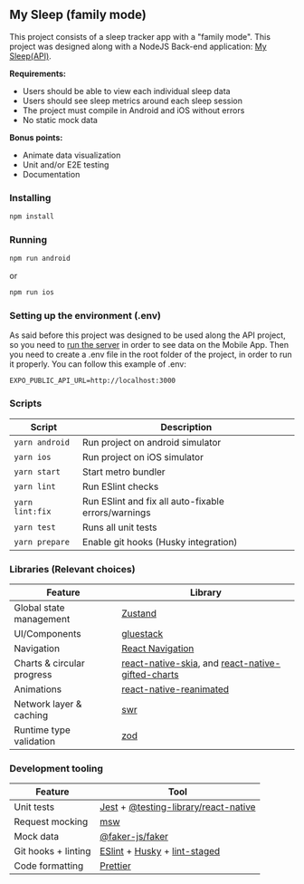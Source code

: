 ## My Sleep (family mode)

This project consists of a sleep tracker app with a "family mode". This project was designed along with a NodeJS Back-end application: [My Sleep(API)](https://github.com/vitorverasm/my-sleep-api.git).

**Requirements:**

- Users should be able to view each individual sleep data
- Users should see sleep metrics around each sleep session
- The project must compile in Android and iOS without errors
- No static mock data

**Bonus points:**

- Animate data visualization
- Unit and/or E2E testing
- Documentation

### Installing

```bash
npm install
```

### Running

```bash
npm run android
```

or

```bash
npm run ios
```

### Setting up the environment (.env)
As said before this project was designed to be used along the API project, so you need to [run the server](https://github.com/vitorverasm/my-sleep-api.git) in order to see data on the Mobile App. Then you need to create a .env file in the root folder of the project, in order to run it properly. You can follow this example of .env:

```.env
EXPO_PUBLIC_API_URL=http://localhost:3000
```

### Scripts

| Script          | Description                                         |
| --------------- | --------------------------------------------------- |
| `yarn android`  | Run project on android simulator                    |
| `yarn ios`      | Run project on iOS simulator                        |
| `yarn start`    | Start metro bundler                                 |
| `yarn lint`     | Run ESlint checks                                   |
| `yarn lint:fix` | Run ESlint and fix all auto-fixable errors/warnings |
| `yarn test`     | Runs all unit tests                                 |
| `yarn prepare`  | Enable git hooks (Husky integration)                |

### Libraries (Relevant choices)

| Feature                    | Library                                                                                                                                    |
| -------------------------- | ------------------------------------------------------------------------------------------------------------------------------------------ |
| Global state management    | [Zustand](https://github.com/pmndrs/zustand)                                                                                               |
| UI/Components              | [gluestack](https://gluestack.io/)                                                                                                         |
| Navigation                 | [React Navigation](https://reactnavigation.org/)                                                                                           |
| Charts & circular progress | [react-native-skia](https://github.com/Shopify/react-native-skia#readme), and [react-native-gifted-charts](https://gifted-charts.web.app/) |
| Animations                 | [react-native-reanimated](https://github.com/software-mansion/react-native-reanimated#readme)                                              |
| Network layer & caching    | [swr](https://swr.vercel.app)                                                                                                              |
| Runtime type validation    | [zod](https://zod.dev)                                                                                                                     |

### Development tooling

| Feature             | Tool                                                                                                                                           |
| ------------------- | ---------------------------------------------------------------------------------------------------------------------------------------------- |
| Unit tests          | [Jest](https://jestjs.io/) + [@testing-library/react-native](https://callstack.github.io/react-native-testing-library)                         |
| Request mocking     | [msw](https://mswjs.io)                                                                                                                        |
| Mock data           | [@faker-js/faker](https://github.com/faker-js/faker#readme)                                                                                    |
| Git hooks + linting | [ESlint](https://eslint.org) + [Husky](https://github.com/typicode/husky#readme) + [lint-staged](https://github.com/okonet/lint-staged#readme) |
| Code formatting     | [Prettier](https://prettier.io)                                                                                                                |
